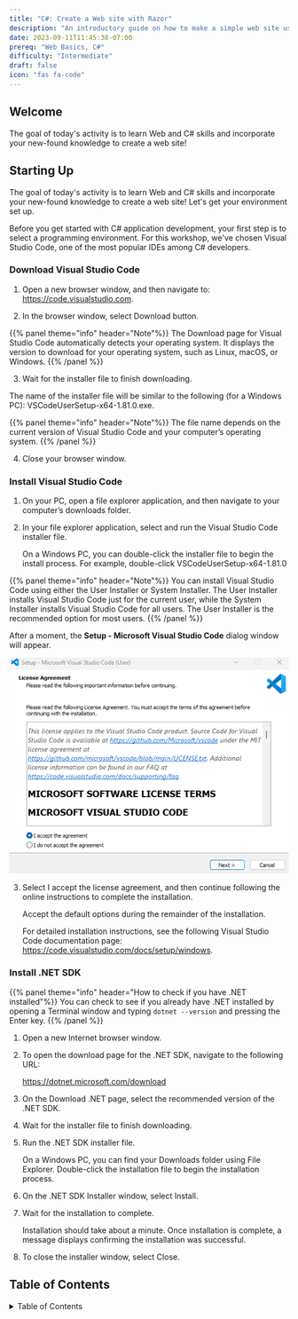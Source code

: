 ```yaml
---
title: "C#: Create a Web site with Razor"
description: "An introductory guide on how to make a simple web site using C#/Razor"
date: 2023-09-11T11:45:38-07:00
prereq: "Web Basics, C#"
difficulty: "Intermediate"
draft: false
icon: "fas fa-code"
---
```


## Welcome

The goal of today's activity is to learn Web and C# skills and incorporate your new-found knowledge to create a web site!

## Starting Up

The goal of today's activity is to learn Web and C# skills and incorporate your new-found knowledge to create a web site! Let's get your environment set up.

Before you get started with C# application development, your first step is to select a programming environment. For this workshop, we've chosen Visual Studio Code, one of the most popular IDEs among C# developers. 

### Download Visual Studio Code
1. Open a new browser window, and then navigate to: <a href="https://code.visualstudio.com" target="_blank">https://code.visualstudio.com</a>.

2. In the browser window, select Download button.

{{% panel theme="info" header="Note"%}}
The Download page for Visual Studio Code automatically detects your operating system. It displays the version to download for your operating system, such as Linux, macOS, or Windows.
{{% /panel %}}

3. Wait for the installer file to finish downloading.

The name of the installer file will be similar to the following (for a Windows PC): VSCodeUserSetup-x64-1.81.0.exe.

{{% panel theme="info" header="Note"%}}
The file name depends on the current version of Visual Studio Code and your computer’s operating system.
{{% /panel %}}

4. Close your browser window.

### Install Visual Studio Code
1. On your PC, open a file explorer application, and then navigate to your computer’s downloads folder.

2. In your file explorer application, select and run the Visual Studio Code installer file.

    On a Windows PC, you can double-click the installer file to begin the install process. For example, double-click VSCodeUserSetup-x64-1.81.0

{{% panel theme="info" header="Note"%}}
You can install Visual Studio Code using either the User Installer or System Installer. The User Installer installs Visual Studio Code just for the current user, while the System Installer installs Visual Studio Code for all users. The User Installer is the recommended option for most users.
{{% /panel %}}

After a moment, the **Setup - Microsoft Visual Studio Code** dialog window will appear.

<img src="media/vscodeInstaller.png" alt="Screenshot showing the Visual Studio Code Installer" />

3. Select I accept the license agreement, and then continue following the online instructions to complete the installation.

    Accept the default options during the remainder of the installation.

    For detailed installation instructions, see the following Visual Studio Code documentation page: <a href="https://code.visualstudio.com/docs/setup/windows" target="_blank">https://code.visualstudio.com/docs/setup/windows</a>.

### Install .NET SDK

{{% panel theme="info" header="How to check if you have .NET installed"%}}
You can check to see if you already have .NET installed by opening a Terminal window and typing <code>dotnet --version</code> and pressing the Enter key.
{{% /panel %}}

1. Open a new Internet browser window.

2. To open the download page for the .NET SDK, navigate to the following URL:

    <a href="https://dotnet.microsoft.com/download" target="_blank">https://dotnet.microsoft.com/download</a>

3. On the Download .NET page, select the recommended version of the .NET SDK.

4. Wait for the installer file to finish downloading.

5. Run the .NET SDK installer file.

    On a Windows PC, you can find your Downloads folder using File Explorer. Double-click the installation file to begin the installation process.

6. On the .NET SDK Installer window, select Install.

7. Wait for the installation to complete.

    Installation should take about a minute. Once installation is complete, a message displays confirming the installation was successful.

8. To close the installer window, select Close.


## Table of Contents

<details close>
<summary>Table of Contents</summary>
{{% children /%}}
</details>
